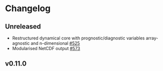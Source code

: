 # Changelog

## Unreleased

- Restructured dynamical core with prognostic/diagnostic variables array-agnostic and n-dimensional [#525](https://github.com/SpeedyWeather/SpeedyWeather.jl/pull/525)
- Modularised NetCDF output [#573](https://github.com/SpeedyWeather/SpeedyWeather.jl/pull/573)

## v0.11.0
